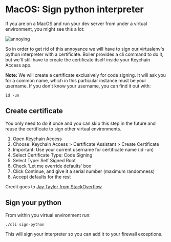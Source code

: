 # MacOS: Sign python interpreter

If you are on a MacOS and run your dev server from under a virtual environment, you might see this a lot:

![annoying](https://s3-eu-west-1.amazonaws.com/public-stuff-cdn/python_firewalled.png)

So in order to get rid of this annoyance we will have to sign our virtualenv's python interpreter with a certificate. Boiler provides a cli command to do it, but we'll still have to create the certificate itself inside your Keychain Access app. 

**Note:** We will create a certificate exclusively for code signing. It will ask you for a common name, which in this particular instance must be your username. If you don't know your username, you can find it out with:

```
id -un
```

## Create certificate

You only need to do it once and you can skip this step in the future and reuse the certificate to sign other virtual environments.

  1. Open Keychain Access
  2. Choose: Keychain Access > Certificate Assistant > Create Certificate
  3. Important: Use your current username for certificate name (id -un)
  4. Select Certificate Type: Code Signing
  5. Select Type: Self Signed Root
  6. Check 'Let me override defaults' box
  7. Click Continue, and give it a serial number (maximum randomness)
  8. Accept defaults for the rest

Credit goes to [Jay Taylor from StackOverflow](http://stackoverflow.com/questions/19688841/add-python-to-os-x-firewall-options)
  
## Sign your python

From within you virtual environment run:

```
./cli sign-python
```

This will sign your interpreter so you can add it to your firewall exceptions.








